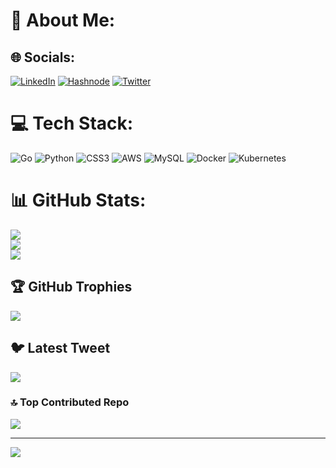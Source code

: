 # 💫 About Me:

## 🌐 Socials:
[![LinkedIn](https://img.shields.io/badge/LinkedIn-%230077B5.svg?logo=linkedin&logoColor=white)](https://linkedin.com/in/https://www.linkedin.com/in/supraja-manda-975b9620b/) [![Hashnode](https://img.shields.io/badge/Hashnode-2962FF?style=for-the-badge&logo=hashnode&logoColor=white)](https://suprajamanda.hashnode.dev/) [![Twitter](https://img.shields.io/badge/Twitter-%231DA1F2.svg?logo=Twitter&logoColor=white)](https://twitter.com/https://twitter.com/SuprajaManda) 

# 💻 Tech Stack:
![Go](https://img.shields.io/badge/go-%2300ADD8.svg?style=for-the-badge&logo=go&logoColor=white) ![Python](https://img.shields.io/badge/python-3670A0?style=for-the-badge&logo=python&logoColor=ffdd54) ![CSS3](https://img.shields.io/badge/css3-%231572B6.svg?style=for-the-badge&logo=css3&logoColor=white) ![AWS](https://img.shields.io/badge/AWS-%23FF9900.svg?style=for-the-badge&logo=amazon-aws&logoColor=white) ![MySQL](https://img.shields.io/badge/mysql-%2300f.svg?style=for-the-badge&logo=mysql&logoColor=white) ![Docker](https://img.shields.io/badge/docker-%230db7ed.svg?style=for-the-badge&logo=docker&logoColor=white) ![Kubernetes](https://img.shields.io/badge/kubernetes-%23326ce5.svg?style=for-the-badge&logo=kubernetes&logoColor=white)
# 📊 GitHub Stats:
![](https://github-readme-stats.vercel.app/api?username=Manda-supraja26&theme=midnight-purple&hide_border=false&include_all_commits=true&count_private=false)<br/>
![](https://github-readme-streak-stats.herokuapp.com/?user=Manda-supraja26&theme=midnight-purple&hide_border=false)<br/>
![](https://github-readme-stats.vercel.app/api/top-langs/?username=Manda-supraja26&theme=midnight-purple&hide_border=false&include_all_commits=true&count_private=false&layout=compact)

## 🏆 GitHub Trophies
![](https://github-profile-trophy.vercel.app/?username=Manda-supraja26&theme=radical&no-frame=false&no-bg=true&margin-w=4)

## 🐦 Latest Tweet
[![](https://gtce.itsvg.in/api?username=https://twitter.com/SuprajaManda)](https://github.com/VishwaGauravIn/github-twitter-card-embed)



### 🔝 Top Contributed Repo
![](https://github-contributor-stats.vercel.app/api?username=Manda-supraja26&limit=5&theme=darkhub&combine_all_yearly_contributions=true)

---
[![](https://visitcount.itsvg.in/api?id=Manda-supraja26&icon=0&color=0)](https://visitcount.itsvg.in)

<!-- Proudly created with GPRM ( https://gprm.itsvg.in ) -->
